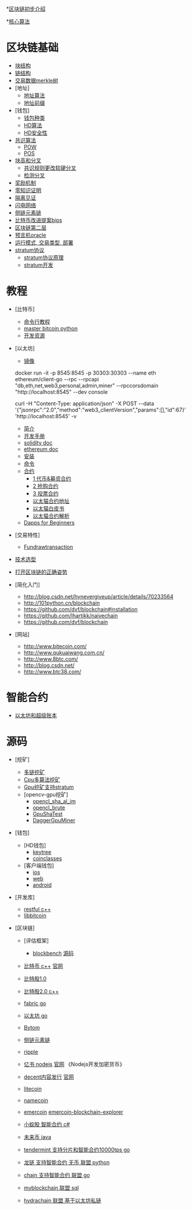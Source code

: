 *[区块链初步介绍](knowledge/turial.md)

*[核心算法](knowledge/kernel.md)

# 区块链基础 
-  [块结构](knowledge/struct.md)
-  [链结构](knowledge/chainstruct.md)
-  [交易数据merkle树](knowledge/transaction.md)
-  [地址]
    -  [地址算法](knowledge/walletaddress.md)
    -  [地址前缀](https://en.bitcoin.it/wiki/List_of_address_prefixes)
-  [钱包]
    -  [钱包种类](knowledge/category.md)
    -  [HD算法](knowledge/hd.md)
    -  [HD安全性](knowledge/hdsafe.md)
-  [共识算法](knowledge/consimple.md)
    -  [POW](knowledge/pow.md)
    -  [POS](knowledge/pos.md)
-  [块高和分叉](knowledge/blockheight.md)
    -  [共识规则更改软硬分叉](knowledge/con.md)
    -  [检测分叉](knowledge/fenchadetect.md)
-  [奖励机制](knowledge/reward.md)
-  [零知识证明](knowledge/zero.md)
-  [隔离见证](knowledge/ge.md)
-  [闪电网络](knowledge/lighting.md)
-  [侧链元素链](knowledge/celian.md)
-  [比特币改进提案bips](https://github.com/bitcoin/bips)
-  [区块链第二层](knowledge/secondlayer.md)
-  [预言机oracle](knowledge/yuyanji.md)
-  [运行模式, 交易类型, 部署](knowledge/mode.md)
-  [stratum协议](https://slushpool.com/help/manual/stratum-protocol#download)
    -  [stratum协议原理](http://blog.csdn.net/taifei/article/details/73322595)
    -  [stratum开发](https://www.jianshu.com/p/7b068d874244)

# 教程
- [比特币]
    -  [命令行教程](https://github.com/ChristopherA/Learning-Bitcoin-from-the-Command-Line)
    -  [master bitcoin python](https://github.com/bitcoinbook/bitcoinbook)
    -  [开发资源](https://github.com/ChristopherA/Blockchain-Developer-Resources)
- [以太坊]
    -  [镜像](https://hub.docker.com/r/ethereum/client-go/)  
    
    docker run -it -p 8545:8545 -p 30303:30303  --name eth  ethereum/client-go  --rpc --rpcapi "db,eth,net,web3,personal,admin,miner" --rpccorsdomain "http://localhost:8545" --dev   console
    
    curl -H "Content-Type: application/json" -X POST --data '{"jsonrpc":"2.0","method":"web3_clientVersion","params":[],"id":67}' 'http://localhost:8545' -v
    -  [简介](http://ethfans.org/wikis/Home)
    -  [开发手册](https://www.51chain.net/portal/book/EthereumFrontierGuide/JSONRPCAPI-121.html)
    -  [solidity doc](http://solidity.readthedocs.io/en/latest/)
    -  [ethereum doc](http://www.ethdocs.org/en/latest/index.html#ethereum-homestead-documentation)
    -  [安装](knowledge/ethereum_install.md)
    -  [命令](knowledge/ethereum_comand.md)
    -  [合约](knowledge/ethereum_contract.md)
       -  [1 代币&募资合约](http://blog.csdn.net/qq_28114645/article/details/78802349)
       -  [2 抢购合约](http://blog.csdn.net/fidelhl/article/details/50481859)
       -  [3 投票合约](http://www.8btc.com/ethereum-smart-contract)
       -  [以太猫合约地址](https://etherscan.io/address/0x06012c8cf97bead5deae237070f9587f8e7a266d#code) 
       -  [以太猫白皮书](http://ethfans.org/posts/cryptokitties-whitepapaer) 
       -  [以太猫合约解析](http://ethfans.org/posts/how-to-code-your-own-cryptokitties-style-game-on-ethereum)
    -  [Dapps for Beginners](https://dappsforbeginners.wordpress.com/)
    
- [交易特性]
    -  [Fundrawtransaction](https://bitcoincore.org/en/releases/0.14.0/)
- [技术选型](http://blog.csdn.net/sunkun2013/article/details/52997971)
- [打开区块链的正确姿势](http://blog.csdn.net/owndiandian/article/details/54598987)
- [简化入门]
    - http://blog.csdn.net/hynevergiveup/article/details/70233564
    - http://101python.cn/blockchain
    - https://github.com/dvf/blockchain#installation
    - https://github.com/lhartikk/naivechain
    - https://github.com/dvf/blockchain
- [网站]
    - http://www.bitecoin.com/
    - http://www.qukuaiwang.com.cn/
    - http://www.8btc.com/
    - http://blog.csdn.net/
    - http://www.btc38.com/
    
# 智能合约
-  [以太坊和超级账本](knowledge/compare.md)

# 源码
- [挖矿]
    - [多链挖矿](https://github.com/luke-jr/bfgminer/)
    - [Cpu多算法挖矿](https://github.com/lucasjones/cpuminer-multi)
    - [Gpu挖矿支持stratum](https://github.com/Bufius/vertminer-gpu)
    - [opencv-gpu挖矿]
        - [opencl_sha_al_im](https://github.com/Fruneng/opencl_sha_al_im)
        - [opencl_brute](https://github.com/bkerler/opencl_brute)
        - [GpuShaTest](https://github.com/jonano614/GpuShaTest/)
        - [DaggerGpuMiner](https://github.com/jonano614/DaggerGpuMiner)
 - [钱包]
     - [HD钱包]
         - [keytree](https://github.com/stequald/KeyTree-qt/tree/master/keytree-qt)
         - [coinclasses](https://github.com/stequald/CoinClasses)
     - [客户端钱包]
         - [ios](https://github.com/arcbit/arcbit-ios)
         - [web](https://github.com/arcbit/arcbit-web)
         - [android](https://github.com/arcbit/arcbit-android)
 - [开发库]
     - [restful c++](https://github.com/mrtazz/restclient-cpp)
     - [libbitcoin](https://github.com/libbitcoin/libbitcoin)
     
 - [区块链]
     - [评估框架]
         - [blockbench](knowledge/valuable.md) [源码](https://github.com/ooibc88/blockbench)
    
     - [比特币 c++](https://github.com/bitcoin)   [官网](https://bitcoin.org/)
     - [比特股1.0](https://github.com/bytemaster/bitshares)
     - [比特股2.0 c++](http://github.com/bitshares)
     - [fabric go](https://github.com/hyperledger/fabric)
     - [以太坊 go](https://github.com/ethereum/)
     - [Bytom](https://github.com/Bytom/bytom)
     - [侧链元素链](https://github.com/ElementsProject/elements)
     - [ripple](https://github.com/ripple/rippled)
     - [亿书 nodejs](https://github.com/Ebookcoin) [官网](http://ebookchain.org/) 《Nodejs开发加密货币》
     - [decent内容发行](https://github.com/DECENTfoundation/DECENT-Network) [官网](https://decent.ch)
     - [litecoin](https://github.com/litecoin-project/litecore-litecoin)
     - [namecoin](https://github.com/namecoin/namecoin-core)
     - [emercoin](https://github.com/emercoin/emercoin)  [emercoin-blockchain-explorer](https://github.com/Valermos/emercoin-blockchain-explorer)
     
     - [小蚁股 智能合约 c#](https://github.com/antshares/antshares)
     - [未来币 java](https://bitbucket.org/JeanLucPicard/nxt/overview)
     - [tendermint 支持分片和智能合约10000tps go](https://github.com/tendermint/tendermint)
     - [龙链 支持智能合约 无币 联盟 python](https://github.com/dragonchain/dragonchain)
     - [chain 支持智能合约 联盟 go](https://github.com/chain/chain)
     - [myblockchain 联盟 sql](https://github.com/myblockchain/myblockchain)
     - [hydrachain 联盟 基于以太坊私链](https://github.com/HydraChain/hydrachain)

         

